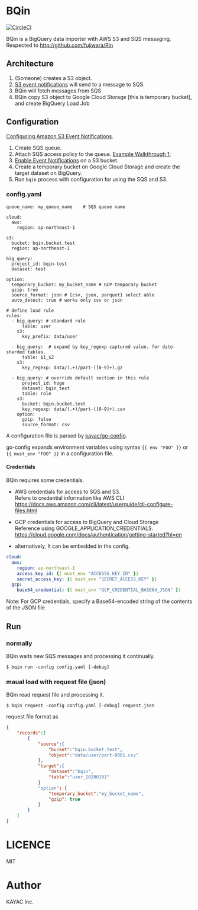 # BQin
[![CircleCI](https://circleci.com/gh/kayac/bqin/tree/master.svg?style=svg)](https://circleci.com/gh/kayac/bqin/tree/master)

BQin is a BigQuery data importer with AWS S3 and SQS messaging.  
Respected to http://github.com/fujiwara/Rin  

## Architecture

1. (Someone) creates a S3 object.  
2. [S3 event notifications](https://docs.aws.amazon.com/AmazonS3/latest/dev/NotificationHowTo.html) will send to a message to SQS.  
3. BQin will fetch messages from SQS  
4. BQin copy S3 object to Google Cloud Storage [this is temporary bucket], and create BigQuery Load Job  

## Configuration

[Configuring Amazon S3 Event Notifications](https://docs.aws.amazon.com/AmazonS3/latest/dev/NotificationHowTo.html).

1. Create SQS queue.
2. Attach SQS access policy to the queue. [Example Walkthrough 1:](https://docs.aws.amazon.com/AmazonS3/latest/dev/ways-to-add-notification-config-to-bucket.html)
3. [Enable Event Notifications](http://docs.aws.amazon.com/AmazonS3/latest/UG/SettingBucketNotifications.html) on a S3 bucket.
4. Create a temporary bucket on Google Cloud Storage and create the target dataset on BigQuery.  
5. Run `bqin` process with configuration for using the SQS and S3.

### config.yaml
```
queue_name: my_queue_name    # SQS queue name

cloud:
  aws:
    region: ap-northeast-1

s3:
  bucket: bqin.bucket.test
  region: ap-northeast-1

big_query:
  project_id: bqin-test
  dataset: test

option:
  temporary_bucket: my_bucket_name # GCP temporary bucket
  gzip: true
  source_format: json # [csv, json, parquet] select able
  auto_detect: true # works only csv or json

# define load rule
rules:
  - big_query: # standard rule
      table: user
    s3:
      key_prefix: data/user

  - big_query:  # expand by key_regexp captured value. for date-sharded tables.
      table: $1_$2
    s3:
      key_regexp: data/(.+)/part-([0-9]+).gz

  - big_query: # override default section in this rule
      project_id: hoge
      dataset: bqin_test
      table: role
    s3:
      bucket: bqin.bucket.test
      key_regexp: data/(.+)/part-([0-9]+).csv
    option:
      gzip: false
      source_format: csv
```

A configuration file is parsed by [kayac/go-config](https://github.com/kayac/go-config).

go-config expands environment variables using syntax `{{ env "FOO" }}` or `{{ must_env "FOO" }}` in a configuration file.

#### Credentials

BQin requires some credentials.
- AWS credentials for access to SQS and S3.  
  Refers to credential information like AWS CLI  
  https://docs.aws.amazon.com/cli/latest/userguide/cli-configure-files.html  

- GCP credentials for access to BigQuery and Cloud Storage  
  Reference using GOOGLE_APPLICATION_CREDENTIALS.  
  https://cloud.google.com/docs/authentication/getting-started?hl=en  

 - alternatively, It can be embedded in the config.
  ```yaml
  cloud:
    aws:
      region: ap-northeast-1
      access_key_id: {{ must_env "ACCESSS_KEY_ID" }}
      secret_access_key: {{ must_env "SECRET_ACCESS_KEY" }}
    gcp:
      base64_credential: {{ must_env "GCP_CREDENTIAL_BASE64_JSON" }}
   ```
   Note: For GCP credentials, specify a Base64-encoded string of the contents of the JSON file

## Run

### normally

BQin waits new SQS messages and processing it continually.

```
$ bqin run -config config.yaml [-debug]
```

### maual load with request file (json)

BQin read request file and processing it.

```
$ bqin request -config config.yaml [-debug] request.json
```

request file format as

```json
{
    "records":[
        {
            "source":{
                "bucket":"bqin.bucket.test",
                "object":"data/user/part-0001.csv"
            },
            "target":{
                "dataset":"bqin",
                "table":"user_20200101"
            }
            "option": {
                "temporary_bucket":"my_bucket_name",
                "gzip": true
            }
        }
    ]
}
```

# LICENCE  

MIT  

# Author  

KAYAC Inc.  
